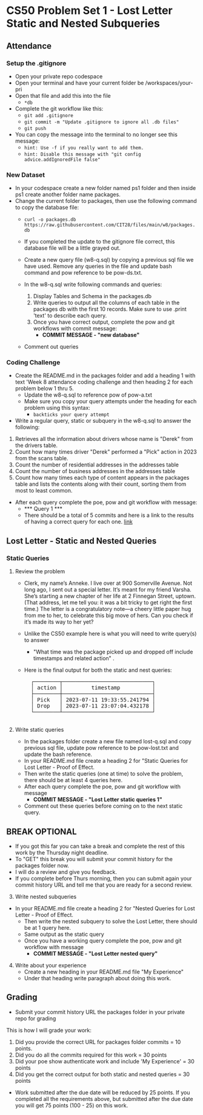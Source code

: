 # CS50 Problem Set 1 - Lost Letter Static and Nested Subqueries

## Attendance

### Setup the .gitignore
- Open your private repo codespace
- Open your terminal and have your current folder  be /workspaces/your-pri
- Open that file and add this into the file 
    - ```*db```
- Complete the git workflow like this:
    - ```git add .gitignore```
    - ```git commit -m "Update .gitignore to ignore all .db files"```
    - ```git push```
- You can copy the message into the terminal to no longer see this message:
    - ```hint: Use -f if you really want to add them.```
    - ```hint: Disable this message with "git config advice.addIgnoredFile false"```

###  New Dataset
- In your codespace create a new folder named ps1 folder and then inside ps1 create another folder name packages.
-  Change the current folder to packages, then use the following command to copy the database file:
    - ```curl -o packages.db https://raw.githubusercontent.com/CIT28/files/main/w8/packages.db```
    - If you completed the update to the gitignore file correct, this database file will be a little grayed out.
    - Create a new query file (w8-q.sql) by copying a previous sql file we have used. Remove any queries in the file and update bash command and pow reference to be pow-ds.txt.

    - In the w8-q.sql write following commands and queries:
        1. Display Tables and Schema in the packages.db
        2. Write queries to output all the columns of each table in the packages db with the first 10 records. Make sure to use .print 'text' to describe each query.
        3. Once you have correct output, complete the  pow and git workflows with commit message:
            - **COMMIT MESSAGE - "new database"**
    - Comment out queries

### Coding Challenge
- Create the README.md in the packages folder and add a heading 1 with text 'Week 8 attendance coding challenge and then heading 2 for each problem below 1 thru 5.
    - Update the w8-q.sql to reference pow of pow-a.txt
    - Make sure you copy your query attempts under the heading for each problem using this syntax:
        - ```backticks your query attempt```
- Write a regular query, static or subquery in the w8-q.sql to answer the following:

1. Retrieves all the information about drivers whose name is "Derek" from the drivers table.
2. Count how many times driver "Derek" performed a "Pick" action in 2023 from the scans table.
3. Count the number of residential addresses in the addresses table
4. Count the number of business addresses in the addresses table
5. Count how many times each type of content appears in the packages table and lists the contents along with their count, sorting them from most to least common.
- After each query complete the poe, pow and git workflow with message:
    - *** Query 1 ***
    - There should be a total of 5 commits and here is a link to the results of having a correct query for each one. [link](results.txt)

## Lost Letter - Static and Nested Queries

### Static Queries

1. Review the problem
    - Clerk, my name’s Anneke. I live over at 900 Somerville Avenue. Not long ago, I sent out a special letter. It’s meant for my friend Varsha. She’s starting a new chapter of her life at 2 Finnegan Street, uptown. (That address, let me tell you: it was a bit tricky to get right the first time.) The letter is a congratulatory note—a cheery little paper hug from me to her, to celebrate this big move of hers. Can you check if it’s made its way to her yet?

    - Unlike the CS50 example here is what you will need to write query(s) to answer 
        - "What time was the package picked up and dropped off include timestamps and related action" .  
    - Here is the final output for both the static and nest queries:
        <pre>
        ┌────────┬────────────────────────────┐
        │ action │         timestamp          │
        ├────────┼────────────────────────────┤
        │ Pick   │ 2023-07-11 19:33:55.241794 │
        │ Drop   │ 2023-07-11 23:07:04.432178 │
        └────────┴────────────────────────────┘
        </pre>

2. Write static queries
    - In the packages folder create a new file named lost-q.sql and copy previous sql file, update pow reference to be pow-lost.txt and update the bash reference.
    - In your README.md file create a heading 2 for "Static Queries for Lost Letter - Proof of Effect.  
    -  Then write the static queries (one at time) to solve the problem, there should be at least 4 queries here. 
    - After each query complete the poe, pow and git workflow with message 
        - **COMMIT MESSAGE - "Lost Letter static queries 1"**
    - Comment out these queries before coming on to the next static query.

## BREAK OPTIONAL  
- If you got this far you can take a break and complete the rest of this work by the Thursday night deadline.  
- To "GET" this break you will submit your commit history for the packages folder now.
- I will do a review and give you feedback.
- If you complete before Thurs morning, then you can submit again your commit history URL and tell me that you are ready for a second review. 


3. Write nested subqueries
- In your README.md file create a heading 2 for "Nested Queries for Lost Letter - Proof of Effect.  
    -  Then write the nested subquery  to solve the Lost Letter, there should be at 1 query here. 
    - Same output as the static query
    - Once you have a working query complete the poe, pow and git workflow with message 
        - **COMMIT MESSAGE - "Lost Letter nested query"**



4. Write about your experience
    - Create a new heading in your README.md file "My Experience"
    - Under that heading write paragraph about doing this work.  

## Grading
- Submit your commit history URL the packages folder in your private repo for grading

This is how I will grade your work:
1. Did you provide the correct URL for packages folder commits = 10 points.
2. Did you do all the commits required for this work = 30 points
3. Did your poe show authenticate work and include 'My Experience' =  30 points
4. Did you get the correct output for both static and nested queries = 30 points
- Work submitted after the due date will be reduced by 25 points. If you completed all the requirements above, but submitted after the due date you will get 75 points (100 - 25) on this work. 